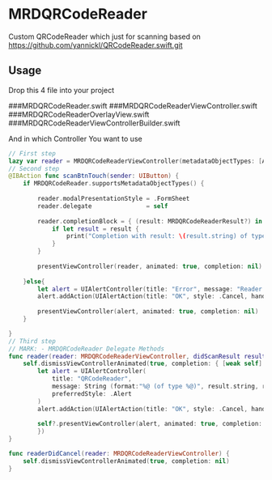 # MRDQRCodeReader
Custom QRCodeReader which just for scanning based on https://github.com/yannickl/QRCodeReader.swift.git


## Usage

Drop this 4 file into your project

###MRDQRCodeReader.swift
###MRDQRCodeReaderViewController.swift
###MRDQRCodeReaderOverlayView.swift
###MRDQRCodeReaderViewControllerBuilder.swift

And in which Controller You want to use

```swift
// First step 
lazy var reader = MRDQRCodeReaderViewController(metadataObjectTypes: [AVMetadataObjectTypeQRCode])
// Second step
@IBAction func scanBtnTouch(sender: UIButton) {
    if MRDQRCodeReader.supportsMetadataObjectTypes() {
        
        reader.modalPresentationStyle = .FormSheet
        reader.delegate               = self
        
        reader.completionBlock = { (result: MRDQRCodeReaderResult?) in
            if let result = result {
                print("Completion with result: \(result.string) of type \(result.type)")
            }
        }
        
        presentViewController(reader, animated: true, completion: nil)
        
    }else{
        let alert = UIAlertController(title: "Error", message: "Reader not supported by the current device", preferredStyle: .Alert)
        alert.addAction(UIAlertAction(title: "OK", style: .Cancel, handler: nil))
        
        presentViewController(alert, animated: true, completion: nil)
    }

}
// Third step
// MARK: - MRDQRCodeReader Delegate Methods
func reader(reader: MRDQRCodeReaderViewController, didScanResult result: MRDQRCodeReaderResult) {
    self.dismissViewControllerAnimated(true, completion: { [weak self] in
        let alert = UIAlertController(
            title: "QRCodeReader",
            message: String (format:"%@ (of type %@)", result.string, result.type),
            preferredStyle: .Alert
        )
        alert.addAction(UIAlertAction(title: "OK", style: .Cancel, handler: nil))
        
        self?.presentViewController(alert, animated: true, completion: nil)
        })
}

func readerDidCancel(reader: MRDQRCodeReaderViewController) {
    self.dismissViewControllerAnimated(true, completion: nil)
}
```
